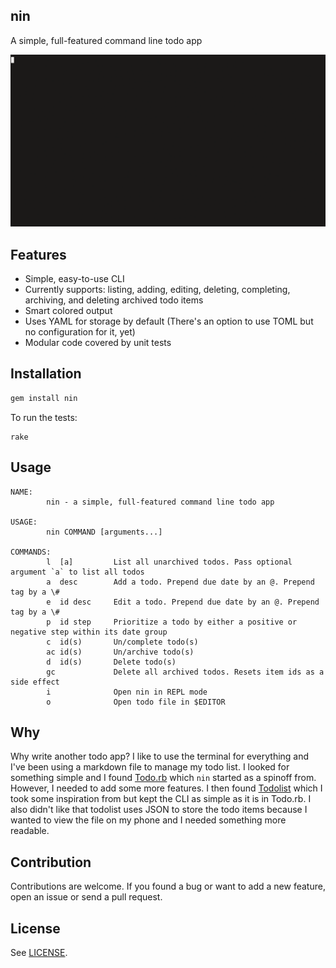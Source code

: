 nin
---

A simple, full-featured command line todo app

![nin demo GIF](/demo.gif)

## Features

- Simple, easy-to-use CLI
- Currently supports: listing, adding, editing, deleting, completing,
  archiving, and deleting archived todo items
- Smart colored output
- Uses YAML for storage by default (There's an option to use TOML but no configuration for it, yet)
- Modular code covered by unit tests

## Installation

```bash
gem install nin
```

To run the tests:

```console
rake
```

## Usage

```console
NAME:
        nin - a simple, full-featured command line todo app

USAGE:
        nin COMMAND [arguments...]

COMMANDS:
        l  [a]         List all unarchived todos. Pass optional argument `a` to list all todos
        a  desc        Add a todo. Prepend due date by an @. Prepend tag by a \#
        e  id desc     Edit a todo. Prepend due date by an @. Prepend tag by a \#
        p  id step     Prioritize a todo by either a positive or negative step within its date group
        c  id(s)       Un/complete todo(s)
        ac id(s)       Un/archive todo(s)
        d  id(s)       Delete todo(s)
        gc             Delete all archived todos. Resets item ids as a side effect
        i              Open nin in REPL mode
        o              Open todo file in $EDITOR
```

## Why

Why write another todo app? I like to use the terminal for everything and I've
been using a markdown file to manage my todo list. I looked for something
simple and I found [Todo.rb](https://gist.github.com/mattsears/1259080) which
`nin` started as a spinoff from. However, I needed to add some more features. I
then found [Todolist](http://todolist.site/) which I took some inspiration from
but kept the CLI as simple as it is in Todo.rb. I also didn't like that
todolist uses JSON to store the todo items because I wanted to view the file on
my phone and I needed something more readable.

## Contribution

Contributions are welcome. If you found a bug or want to add a new feature,
open an issue or send a pull request.

## License

See [LICENSE](https://github.com/aonemd/nin/blob/master/LICENSE).
